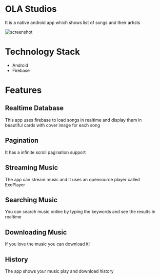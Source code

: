 # OLA Studios #

It is a native android app which shows list of songs and their artists

![screenshot](https://firebasestorage.googleapis.com/v0/b/portfolio-os-187bc.appspot.com/o/projects%2Fola-studios%2Fhome.png?alt=media&token=5359afb8-7997-4693-ae93-328967951b24)

# Technology Stack #

* Android
* Firebase

# Features #

## Realtime Database ##

This app uses firebase to load songs in realtime and display them in beautiful cards with cover image for each song

## Pagination ##

It has a infinite scroll pagination support

## Streaming Music ##

The app can stream music and it uses an opensource player called ExoPlayer

## Searching Music ##

You can search music online by typing the keywords and see the results in realtime

## Downloading Music ##

If you love the music you can download it!

## History ##

The app shows your music play and download history
